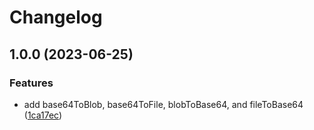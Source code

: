 # Changelog

## 1.0.0 (2023-06-25)


### Features

* add base64ToBlob, base64ToFile, blobToBase64, and fileToBase64 ([1ca17ec](https://github.com/encrypit/file64/commit/1ca17ec3d43a2c1d316eabb44127c14e3b14f89f))
